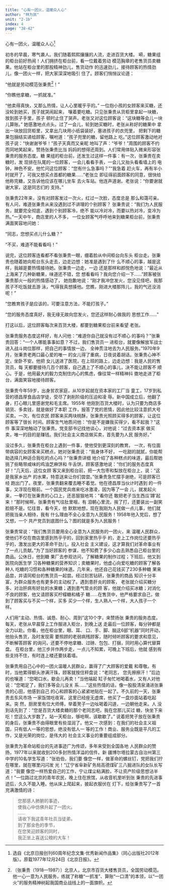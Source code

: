 ```yaml
---
title: "心有一团火，温暖众人心"
author: "林为民"
unit: "2-1b"
index: 4
page: "38-42"
---
```


心有一团火，温暖众人心[^7-a]

初冬的早晨，寒气袭人。我们随着熙熙攘攘的人流，走进百货大楼。
嗬，糖果组的柜台前好热闹！人们拥挤在柜台前，看一位戴着劳动
模范胸章的老售货员卖糖果。他站在柜台里的那股精神劲儿，售货动作
的迅速劲儿，接待顾客的热情劲儿，像一团火一样，把大家深深地吸引
住了。顾客们悄悄议论道：

“他就是劳动模范张秉贵[^7-b]！”

“你瞧他拿糖，一抓就准。”

“他卖得真快，又那么热情，让人心里暖乎乎的。”
一位抱小孩的女顾客来买糖，还没轮到她买，孩子就哭闹起来，
嚷着要吃糖。只见张秉贵从货柜里拿起一块糖，放到孩子手里，孩子
顿时止住了哭声。老张又对这位顾客说：“这块糖等会儿一块儿算账。”
她感激地点点头。过了一会儿，轮到她买糖时，老张从称好的糖果中
拿出一块放回货柜里，又拿出几块用小纸袋装好，塞进孩子的衣兜里，
把剩下的糖果包捆结实递给顾客，嘱咐道：“孩子兜里的糖，留他路上
吃。”这位顾客激动地对孩子说：“快谢谢爷爷！”孩子天真而又亲昵
地叫了声：“爷爷！”周围的顾客不约而同地笑起来，赞扬张秉贵比当
妈妈的想得还周到。人们常用体贴入微来形容张秉贵的服务态度。糖
果组的柜台前，还发生过这样一件事：有一次，张秉贵在卖糖时，发
现排在队尾的一位顾客，一会儿看看手表，一会儿又抬头看看墙上的
电钟，神色不安。他忙问这位顾客：“您有什么急事吗？”“我急着
赶火车，再有半小时就开了，可我又想买点首都的糖果……”老张立
即征得前面顾客的同意，很快给他称完糖，又告诉他应该在哪儿坐车
去火车站。他连声道谢。老张说：“你要谢就谢大家，这是同志们的
支持。”

[^7-a]: 选自《北京日报创刊60周年纪念文集·优秀新闻作品集》（同心出版社2012年版）。原载1977年12月24日《北京日报》。
[^7-b]: 〔张秉贵（1918—1987）〕北京人，北京市百货大楼售货员，全国劳动模范。他一心一意为人民服务，练就了称糖“一抓准”、算账“一口清”的本领，以“一团火”的服务精神树起我国商业战线上的一面旗帜。

张秉贵22年来，没有对顾客发过一次火，红过一次脸，态度总是
那么和蔼可亲。有人问，难道张秉贵从来没遇到过不讲理的个别顾客？
张秉贵说：“我们为人民服务，就要完全彻底，遇到个别顾客冷，绝不
能以冷对冷，而要以热对冷，变冷为热。”一天中午，商店里的人不多，
一位女顾客气呼呼地来到糖果柜台前，张秉贵满面笑容地问她：

“同志，您想买点儿什么糖？”

“不买，难道不能看看吗！”

说完，这位顾客连看都不看张秉贵一眼，绷着脸从中间柜台向东头
柜台走。张秉贵也随着她向柜台东头走去，边走边想：她准是遇到了什
么不顺心的事，越是这样，我越是要热情接待她。张秉贵一边走，一边
还是那样和颜悦色地说：“最近从上海来了几种新糖果，味道还不错，您
想看看吗？我向您介绍一下……”顾客被张秉贵那火一般的热情感动了，
她抱歉地说：“刚才我冲您发火，您没见怪吧，我那孩子不吃饭就去游
泳，气得我真想揍他。您瞧，刚进大楼那阵儿，我的气还没消呢！”

“您教育孩子是应该的，可要注意方法，不能打孩子。”

“您的服务态度真好，我无缘无故向您发火，您还这样耐心做我的
思想工作……”

打这以后，这位顾客每次来百货大楼，都要到糖果柜台前来看望
老张。

张秉贵服务态度这样好，有人问他：“难道你自己就没有过不顺心
的事吗？”张秉贵回答：“一个人哪能事事如意？不过，我们售货员一
进柜台，就要像解放军战士进入战斗岗位那样，把自己的事情放一边，
全神贯注地去为人民服务。”1970年9月，张秉贵老两口最心爱的唯一
的女儿得了重病，日夜说着胡话。张秉贵心神不定，坐卧不安。他把
女儿送进了医院，在上班的路上，边走边想：我是人民的售货员，每
天都要接待几百个顾客，自己遇上了不顺心的事儿，决不能让顾客不
顺心。于是，他用最大的毅力克制住内心的焦虑，像往常一样精神抖
擞地走进了柜台，满面笑容地接待顾客。

张秉贵今年59岁，出身贫农家庭，从10岁起就在资本家的工厂当
童工，17岁到私营的德昌厚食品店学徒，受尽了剥削阶级的压迫和凌
辱。新中国成立后，他翻了身，打心眼儿里感谢党和毛主席。1955年
他刚到百货大楼时，认为只要为商店多销货、多卖钱，就是做好了本职
工作，报答了党的恩情，因此他比较注意抓大号买卖。一次，有位农民
顾客来买两块桃酥，张秉贵光照顾买得多的顾客，让这位顾客等了很长
时间。顾客生气地质问他：“你是不是嫌我买得少，看不起我？”这件
事深深地触动了张秉贵。党支部书记找他谈心，对他说：“过去资本家
做买卖，唯一的目的是赚钱。我们社会主义商店做买卖，首先要为人民
服务好。”

没过多久，张秉贵在柜台上遇到一件事，使他受到更深刻的教育。
一次，有位面带病容的女顾客来买糕点，她对张秉贵说：“我身体不好，
一吃甜的就腻，你能帮助选择几种适合我吃的点心吗？”张秉贵详细
地介绍了各种糕点的味道，最后帮她挑了些略带咸味的鸡油芝麻饼和
牛舌饼。顾客感激地说：“你们的服务态度真好！”几天后，这位女顾
客又来到柜台前，把一大包枣和梨放在柜台上，说：“这是我家乡出产
的水果，特意送来让你们尝尝。”张秉贵急忙摆手谢绝，可是顾客已经
跑出门了。夜里，张秉贵翻来覆去睡不着觉。他在德昌厚当伙计时遇到
的一件事，又浮现在眼前。一个国民党兵痞来吃冰激凌，因为等了一会
儿，就发起火来，一拳打在张秉贵的心口上，还恶狠狠地骂：“看你还
敢把老子当生西瓜‘蹲’起来！”那时候啊，张秉贵有气往肚里咽，有
泪朝心里流，挨了打，还要装出一副笑脸赔不是。忆往昔，看今天，他
默默地想，现在我刚为人民做一点儿事，他们就把我当亲人相待，我有
什么理由不全心全意为人民服务！1958年他入党后，想了又想，一个
共产党员到底图什么？图的就是多为人民服务！

张秉贵常说：“我们售货员要用全心全意为人民服务的一团火，来
温暖人民群众，使他们不仅在商店里感到热乎乎的，回到家里热乎乎
的，走上工作岗位还要热乎乎的，激发出更大的革命干劲儿，投入社会
主义建设，这才算我们对革命事业有了一点儿贡献。”为了当好顾客的
参谋，他不知费了多少心血去熟悉自己柜台里的商品。公休日，他到糖
果厂去参观访问，了解糖果的制作过程；下班后，他又到医院向医生学
习各种糖果的营养知识；卖糖果时，他虚心向爱吃糖的顾客了解各种人
吃糖的习惯和各种糖果的味道。几年来，他还自己花钱买了230多种糖
果来品尝，并请同柜台的售货员一起尝。经过刻苦钻研，张秉贵的商品
知识十分丰富，为群众服务也有更多的主动权了。遇到患肝炎的顾客，
老张就介绍买糖分多、对治肝病有好处的水果糖；遇到患气管炎的顾
客，他就介绍买冰糖；对消化不良的顾客，他又请顾客买柠檬糖和橘子
糖……在售货中，他严格要求自己，做到了顾客买与不买一个样，买多
买少一个样，生人熟人一个样，大人孩子一个样。

人们用“主动、热情、诚恳、耐心、周到”这10个字，来赞扬张
秉贵的服务态度。每天，老张从早晨穿上工作服进入柜台，到晚上送
走最后一位顾客，每分钟都是全力以赴。你看，他在柜台里，眼、耳、
口、手、脚、脑这6部“机器”同时开动，他抬头售货，及时发现需
要照顾的老弱病残顾客，随时倾听顾客的要求和意见，不断解答顾客
的询问，还要不停地拿糖、过磅、包包、打捆，同时用心算代替算盘。
在柜台里，他三步并作两步走，一点儿不知累，可晚上下班后，他就
感到有些支持不住，有时连上楼还要扶着墙。

张秉贵用自己心中的一团火温暖人民群众，赢得了广大顾客的爱戴
和尊敬。有时，当他累得额头渗满汗珠，顾客就按住秤盘说：“老同志，
您先擦擦汗！”后边的也嚷道：“您喝口水，歇会儿再卖！”当他端起
缸子匆忙地喝着水，又有人对他说：“您喝足了，我们多等会儿没关
系……”这些热情的话，像一股股清泉涌进张秉贵的心田，他感到自己
的心和顾客的心紧紧地贴在一起了。不久前的一天，张秉贵去东风市场
一家饭馆吃夜宵。这里已经座无虚席，他买了一盘炒面站着吃起来。突
然，厨房里有位大师傅，举着凳子一边吆喝着闪道，一边朝他走来。人
没到话先到了：“您是百货大楼卖糖的那个老同志吧，我在您那儿买过
糖，快坐下来吃！您这么大岁数了，站一天柜台，够呛啊，该歇歇了。”
说着把凳子放在张秉贵的身后，张秉贵不由得眼里有些湿润了。他又一
次感到：在我们的社会主义祖国，只有低人一等的思想，绝没有低人一
等的工作！商业、服务业既是平凡的工作，又是光荣的岗位，是伟大的
社会主义事业的重要组成部分。

张秉贵为革命站柜台的先进事迹广为传颂，多年来受到全国各地
人民群众的赞扬，1977年以来就收到200多封热情洋溢的信件。新
疆博尔塔拉蒙古自治州第三中学的10名学生写道：“张伯伯，我们要
像您一样，做革命的螺丝钉，党把我们拧在哪里，就在哪里闪闪发
光！”辽宁省阜新矿务局高德煤矿三八掘进队的女队长写道：“我要
像您一样热爱自己的工作，宁让煤尘粘满脸，不让资产阶级思想沾半
点！”一位路过北京的青年农民，晚上住在旅馆，从收音机里听到张
秉贵的先进事迹后，久久不能入睡。他从床上爬起来，披起衣服伏在
灯下，给张秉贵写了一首充满激情的诗：

> 您那感人肺腑的事迹，  
> 使我心中仿佛升起了一团火。  
> ……  
> 请收下我这青年社员当徒弟，  
> 到了那金色的季节，  
> 在您笑迎顾客的同时，  
> 我正坐上喜送公粮的大车！  
